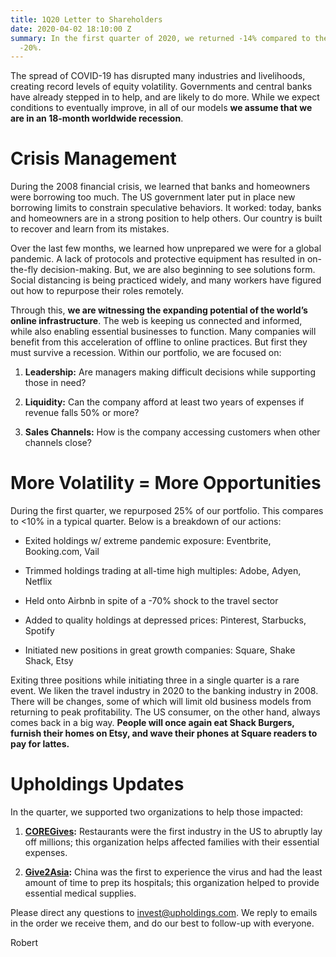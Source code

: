 ```yaml
---
title: 1Q20 Letter to Shareholders
date: 2020-04-02 18:10:00 Z
summary: In the first quarter of 2020, we returned -14% compared to the S&P 500 of
  -20%.
---
```


The spread of COVID-19 has disrupted many industries and livelihoods, creating record levels of equity volatility. Governments and central banks have already stepped in to help, and are likely to do more. While we expect conditions to eventually improve, in all of our models **we assume that we are in an 18-month worldwide recession**.

# Crisis Management

During the 2008 financial crisis, we learned that banks and homeowners were borrowing too much. The US government later put in place new borrowing limits to constrain speculative behaviors. It worked: today, banks and homeowners are in a strong position to help others. Our country is built to recover and learn from its mistakes.

Over the last few months, we learned how unprepared we were for a global pandemic. A lack of protocols and protective equipment has resulted in on-the-fly decision-making. But, we are also beginning to see solutions form. Social distancing is being practiced widely, and many workers have figured out how to repurpose their roles remotely.

Through this, **we are witnessing the expanding potential of the world’s online infrastructure**. The web is keeping us connected and informed, while also enabling essential businesses to function. Many companies will benefit from this acceleration of offline to online practices. But first they must survive a recession. Within our portfolio, we are focused on:

1. **Leadership:** Are managers making difficult decisions while supporting those in need?

2. **Liquidity:** Can the company afford at least two years of expenses if revenue falls 50% or more?

3. **Sales Channels:** How is the company accessing customers when other channels close?

# More Volatility = More Opportunities

During the first quarter, we repurposed 25% of our portfolio. This compares to <10% in a typical quarter. Below is a breakdown of our actions:

* Exited holdings w/ extreme pandemic exposure: Eventbrite, Booking.com, Vail

* Trimmed holdings trading at all-time high multiples: Adobe, Adyen, Netflix

* Held onto Airbnb in spite of a -70% shock to the travel sector

* Added to quality holdings at depressed prices: Pinterest, Starbucks, Spotify

* Initiated new positions in great growth companies: Square, Shake Shack, Etsy

Exiting three positions while initiating three in a single quarter is a rare event. We liken the travel industry in 2020 to the banking industry in 2008. There will be changes, some of which will limit old business models from returning to peak profitability. The US consumer, on the other hand, always comes back in a big way. **People will once again eat Shack Burgers, furnish their homes on Etsy, and wave their phones at Square readers to pay for lattes.**

# Upholdings Updates

In the quarter, we supported two organizations to help those impacted:

1. **[COREGives](https://coregives.org/):** Restaurants were the first industry in the US to abruptly lay off millions; this organization helps affected families with their essential expenses.

2. **[Give2Asia](https://give2asia.org/donate-help-fight-coronavirus-outbreak-wuhan-china/):** China was the first to experience the virus and had the least amount of time to prep its hospitals; this organization helped to provide essential medical supplies.

Please direct any questions to invest@upholdings.com. We reply to emails in the order we receive them, and do our best to follow-up with everyone.

Robert